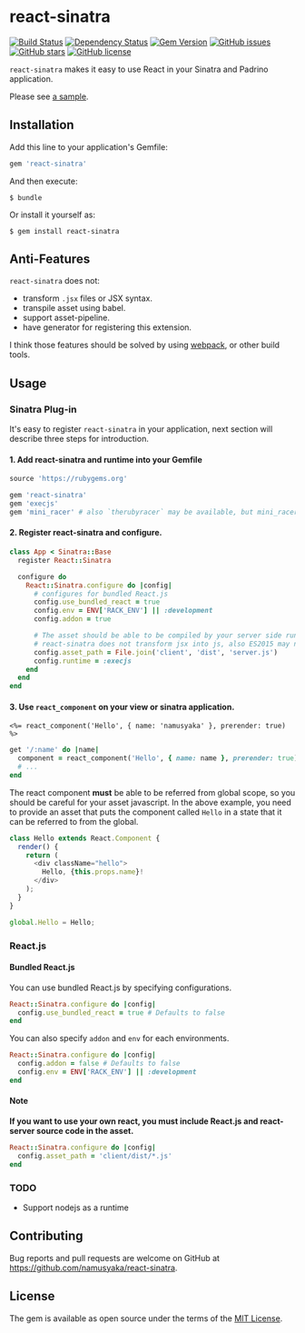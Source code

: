 # react-sinatra

[![Build Status](https://travis-ci.org/namusyaka/react-sinatra.svg?branch=master)](https://travis-ci.org/namusyaka/react-sinatra)
[![Dependency Status](https://gemnasium.com/badges/github.com/namusyaka/react-sinatra.svg)](https://gemnasium.com/github.com/namusyaka/react-sinatra)
[![Gem Version](https://badge.fury.io/rb/react-sinatra.svg)](https://badge.fury.io/rb/react-sinatra)
[![GitHub issues](https://img.shields.io/github/issues/namusyaka/react-sinatra.svg)](https://github.com/namusyaka/react-sinatra/issues)
[![GitHub stars](https://img.shields.io/github/stars/namusyaka/react-sinatra.svg)](https://github.com/namusyaka/react-sinatra/stargazers)
[![GitHub license](https://img.shields.io/badge/license-MIT-brightgreen.svg)](https://raw.githubusercontent.com/namusyaka/react-sinatra/master/LICENSE.txt)

`react-sinatra` makes it easy to use React in your Sinatra and Padrino application.

Please see [a sample](https://github.com/namusyaka/react-sinatra-sample).

## Installation

Add this line to your application's Gemfile:

```ruby
gem 'react-sinatra'
```

And then execute:

    $ bundle

Or install it yourself as:

    $ gem install react-sinatra

## Anti-Features

`react-sinatra` does not:

- transform `.jsx` files or JSX syntax.
- transpile asset using babel.
- support asset-pipeline.
- have generator for registering this extension.

I think those features should be solved by using [webpack](https://webpack.github.io/), or other build tools.

## Usage

### Sinatra Plug-in

It's easy to register `react-sinatra` in your application, next section will describe three steps for introduction.

#### 1. Add react-sinatra and runtime into your Gemfile

```ruby
source 'https://rubygems.org'

gem 'react-sinatra'
gem 'execjs'
gem 'mini_racer' # also `therubyracer` may be available, but mini_racer is simpler and faster.
```

#### 2. Register react-sinatra and configure.

```ruby
class App < Sinatra::Base
  register React::Sinatra

  configure do
    React::Sinatra.configure do |config|
      # configures for bundled React.js
      config.use_bundled_react = true
      config.env = ENV['RACK_ENV'] || :development
      config.addon = true

      # The asset should be able to be compiled by your server side runtime.
      # react-sinatra does not transform jsx into js, also ES2015 may not be worked through.
      config.asset_path = File.join('client', 'dist', 'server.js')
      config.runtime = :execjs
    end
  end
end
```

#### 3. Use `react_component` on your view or sinatra application.

```erb
<%= react_component('Hello', { name: 'namusyaka' }, prerender: true) %>
```

```ruby
get '/:name' do |name|
  component = react_component('Hello', { name: name }, prerender: true)
  # ...
end
```

The react component **must** be able to be referred from global scope, so you should be careful for your asset javascript.
In the above example, you need to provide an asset that puts the component called `Hello` in a state that it can be referred to from the global.

```javascript
class Hello extends React.Component {
  render() {
    return (
      <div className="hello">
        Hello, {this.props.name}!
      </div>
    );
  }
}

global.Hello = Hello;
```

### React.js

#### Bundled React.js

You can use bundled React.js by specifying configurations.

```ruby
React::Sinatra.configure do |config|
  config.use_bundled_react = true # Defaults to false
end
```

You can also specify `addon` and `env` for each environments.

```ruby
React::Sinatra.configure do |config|
  config.addon = false # Defaults to false
  config.env = ENV['RACK_ENV'] || :development
end
```

#### Note

**If you want to use your own react, you must include React.js and react-server source code in the asset.**

```ruby
React::Sinatra.configure do |config|
  config.asset_path = 'client/dist/*.js'
end
```

### TODO

- Support nodejs as a runtime

## Contributing

Bug reports and pull requests are welcome on GitHub at https://github.com/namusyaka/react-sinatra.


## License

The gem is available as open source under the terms of the [MIT License](http://opensource.org/licenses/MIT).

